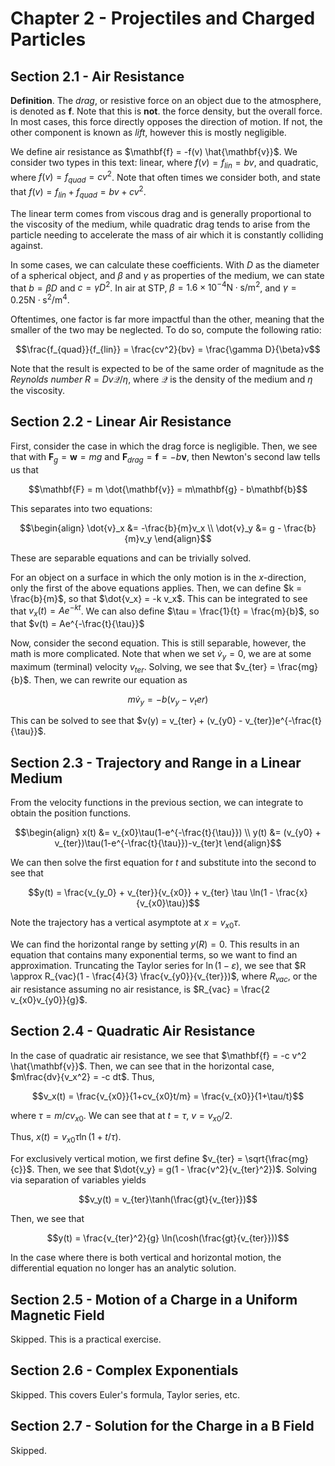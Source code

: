 # Chapter 2 - Projectiles and Charged Particles

## Section 2.1 - Air Resistance

**Definition**. The *drag*, or resistive force on an object due to the atmosphere, is denoted as $\mathbf{f}$. Note that this is **not**. the force density, but the overall force. In most cases, this force directly opposes the direction of motion. If not, the other component is known as *lift*, however this is mostly negligible.

We define air resistance as $\mathbf{f} = -f(v) \hat{\mathbf{v}}$. We consider two types in this text: linear, where $f(v) = f_{lin} = bv$, and quadratic, where $f(v) = f_{quad} = cv^2$. Note that often times we consider both, and state that $f(v) = f_{lin} + f_{quad} = bv + cv^2$.

The linear term comes from viscous drag and is generally proportional to the viscosity of the medium, while quadratic drag tends to arise from the particle needing to accelerate the mass of air which it is constantly colliding against.

In some cases, we can calculate these coefficients. With $D$ as the diameter of a spherical object, and $\beta$ and $\gamma$ as properties of the medium, we can state that $b = \beta D$ and $c = \gamma D^2$. In air at STP, $\beta = 1.6 \times 10^{-4} \text{N} \cdot \text{s}/\text{m}^2$, and $\gamma = 0.25 \text{N} \cdot \text{s}^2/\text{m}^4$.

Oftentimes, one factor is far more impactful than the other, meaning that the smaller of the two may be neglected. To do so, compute the following ratio:

$$\frac{f_{quad}}{f_{lin}} = \frac{cv^2}{bv} = \frac{\gamma D}{\beta}v$$

Note that the result is expected to be of the same order of magnitude as the *Reynolds number* $R = Dv \mathcal{Q}/\eta$, where $\mathcal{Q}$ is the density of the medium and $\eta$ the viscosity.

## Section 2.2 - Linear Air Resistance

First, consider the case in which the drag force is negligible. Then, we see that with $\mathbf{F}_g = \mathbf{w} = mg$ and $\mathbf{F}_{drag} = \mathbf{f} = -b\mathbf{v}$, then Newton's second law tells us that

$$\mathbf{F} = m \dot{\mathbf{v}} = m\mathbf{g} - b\mathbf{b}$$

This separates into two equations:

$$\begin{align}
\dot{v}_x &= -\frac{b}{m}v_x \\
\dot{v}_y &= g - \frac{b}{m}v_y
\end{align}$$

These are separable equations and can be trivially solved.

For an object on a surface in which the only motion is in the $x$-direction, only the first of the above equations applies. Then, we can define $k = \frac{b}{m}$, so that $\dot{v_x} = -k v_x$. This can be integrated to see that $v_x(t) = Ae^{-kt}$. We can also define $\tau = \frac{1}{t} = \frac{m}{b}$, so that $v(t) = Ae^{-\frac{t}{\tau}}$

Now, consider the second equation. This is still separable, however, the math is more complicated. Note that when we set $\dot{v}_y = 0$, we are at some maximum (terminal) velocity $v_{ter}$. Solving, we see that $v_{ter} = \frac{mg}{b}$. Then, we can rewrite our equation as

$$m\dot{v}_y = -b(v_y - v_ter)$$

This can be solved to see that $v(y) = v_{ter} + (v_{y0} - v_{ter})e^{-\frac{t}{\tau}}$.

## Section 2.3 - Trajectory and Range in a Linear Medium

From the velocity functions in the previous section, we can integrate to obtain the position functions.

$$\begin{align}
x(t) &= v_{x0}\tau(1-e^{-\frac{t}{\tau}}) \\
y(t) &= (v_{y0} + v_{ter})\tau(1-e^{-\frac{t}{\tau}})-v_{ter}t
\end{align}$$

We can then solve the first equation for $t$ and substitute into the second to see that

$$y(t) = \frac{v_{y_0} + v_{ter}}{v_{x0}} + v_{ter} \tau \ln(1 - \frac{x}{v_{x0}\tau})$$

Note the trajectory has a vertical asymptote at $x = v_{x0} \tau$.

We can find the horizontal range by setting $y(R) = 0$. This results in an equation that contains many exponential terms, so we want to find an approximation. Truncating the Taylor series for $\ln(1 - \varepsilon)$, we see that $R \approx R_{vac}(1 - \frac{4}{3} \frac{v_{y0}}{v_{ter}})$, where $R_{vac}$, or the air resistance assuming no air resistance, is $R_{vac} = \frac{2 v_{x0}v_{y0}}{g}$.

## Section 2.4 - Quadratic Air Resistance

In the case of quadratic air resistance, we see that $\mathbf{f} = -c v^2 \hat{\mathbf{v}}$. Then, we can see that in the horizontal case, $m\frac{dv}{v_x^2} = -c dt$. Thus,

$$v_x(t) = \frac{v_{x0}}{1+cv_{x0}t/m} = \frac{v_{x0}}{1+\tau/t}$$

where $\tau = m/cv_{x0}$. We can see that at $t = \tau$, $v = v_{x0}/2$.

Thus, $x(t) = v_{x0} \tau \ln(1 + t / \tau)$.

For exclusively vertical motion, we first define $v_{ter} = \sqrt{\frac{mg}{c}}$. Then, we see that $\dot{v_y} = g(1 - \frac{v^2}{v_{ter}^2})$. Solving via separation of variables yields

$$v_y(t) = v_{ter}\tanh(\frac{gt}{v_{ter}})$$

Then, we see that

$$y(t) = \frac{v_{ter}^2}{g} \ln(\cosh(\frac{gt}{v_{ter}}))$$

In the case where there is both vertical and horizontal motion, the differential equation no longer has an analytic solution.

## Section 2.5 - Motion of a Charge in a Uniform Magnetic Field

Skipped. This is a practical exercise.

## Section 2.6 - Complex Exponentials

Skipped. This covers Euler's formula, Taylor series, etc.

## Section 2.7 - Solution for the Charge in a B Field

Skipped.
